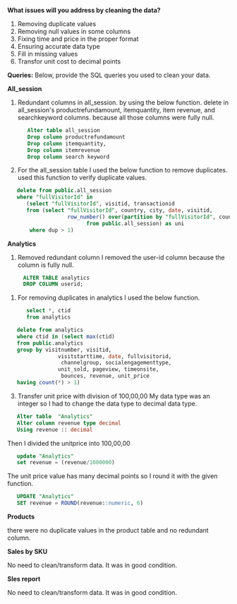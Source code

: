 **What issues will you address by cleaning the data?**
1. Removing duplicate values
2. Removing null values in some columns
3. Fixing time and price in the proper format
4. Ensuring accurate data type
5. Fill in missing values
6. Transfor unit cost to decimal points

**Queries:**
Below, provide the SQL queries you used to clean your data.

**All_session**

1. Redundant columns in all_session. by using the below function.
   delete in all_session's productrefundamount, itemquantity, item revenue, and searchkeyword columns. because all those columns were fully null.
   ```sql
      Alter table all_session
      Drop column productrefundamount
      Drop column itemquantity,
      Drop column itemrevenue
      Drop column search keyword
   ```

3. For the all_session table I used the below function to remove duplicates.
   used this function to verify duplicate values.
```sql
   delete from public.all_session 
   where "fullVisitorId" in 
      (select "fullVisitorId", visitid, transactionid
      from (select "fullVisitorId", country, city, date, visitid,
                   row_number() over(partition by "fullVisitorId", country, city, date, visitid order by "fullVisitorId" ) as dup
                         from public.all_session) as uni
       where dup > 1)
```

**Analytics**

1. Removed redundant column
   I removed the user-id column because the column is fully null.
```sql
     ALTER TABLE analytics 
     DROP COLUMN userid;
```

1. For removing duplicates in analytics I used the below function.
```sql   
      select *, ctid
      from analytics
```
```sql
   delete from analytics
   where ctid in (select max(ctid)
   from public.analytics
   group by visitnumber, visitid, 
				visitstarttime, date, fullvisitorid, 
				 channelgroup, socialengagementtype, 
				unit_sold, pageview, timeonsite, 
				 bounces, revenue, unit_price
   having count(*) > 1)
```

3. Transfer unit price with division of 100,00,00
   My data type was an integer so I had to change the data type to decimal data type.
```SQL
   Alter table  "Analytics"
   Alter column revenue type decimal
   Using revenue :: decimal
```
Then I divided the unitprice into 100,00,00
```SQL
   update "Analytics" 
   set revenue = (revenue/1000000)
```
The unit price value has many decimal points so I round it with the given function.
```SQL
   UPDATE "Analytics"
   SET revenue = ROUND(revenue::numeric, 6)
```

**Products**

there were no duplicate values in the product table and no redundant column.

**Sales by SKU**

No need to clean/transform data. It was in good condition.

**Sles report**

No need to clean/transform data. It was in good condition.






   
   
   
   
   
